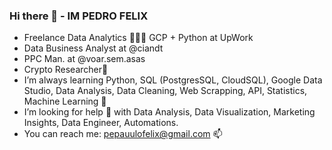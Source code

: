 ### Hi there 👋 - IM PEDRO FELIX

- Freelance Data Analytics 🧑🏻‍💻 GCP + Python at UpWork</n></n>
- Data Business Analyst at @ciandt </n></n>
- PPC Man. at @voar.sem.asas </n></n>
- Crypto Researcher🦄 </n></n>
- I’m always learning Python, SQL (PostgresSQL, CloudSQL), Google Data Studio, Data Analysis, Data Cleaning, Web Scrapping, API, Statistics, Machine Learning 🌱</n></n>
- I’m looking for help 🤔 with Data Analysis, Data Visualization, Marketing Insights, Data Engineer, Automations.</n></n>
- You can reach me: pepauulofelix@gmail.com 📫 </n></n>
</n>
